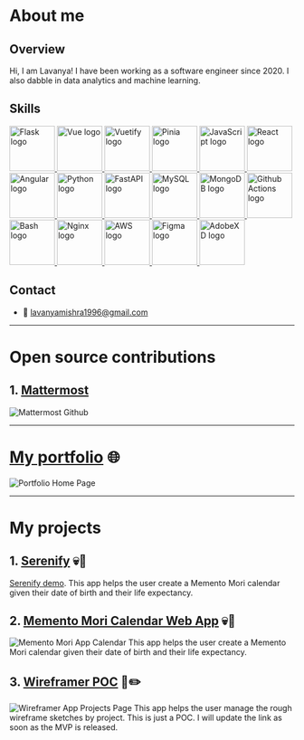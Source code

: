 # About me
## Overview
Hi, I am Lavanya! I have been working as a software engineer since 2020. I also dabble in data analytics and machine learning.

## Skills
<a href="https://flask.palletsprojects.com/en/3.0.x/">
  <img src="https://flask.palletsprojects.com/en/3.0.x/_images/flask-horizontal.png" alt="Flask logo" height="80" title="Flask" />
</a>
<a href="https://vuejs.org/">
  <img src="https://upload.wikimedia.org/wikipedia/commons/9/95/Vue.js_Logo_2.svg" alt="Vue logo" height="80" title="Vue" />
</a>
<a href="https://vuetifyjs.com/en/">
  <img src="https://cdn.vuetifyjs.com/docs/images/logos/vuetify-logo-dark-atom.svg" alt="Vuetify logo" height="80" title="Vuetify" />
</a>
<a href="https://pinia.vuejs.org/">
  <img src="https://pinia.vuejs.org/logo.svg" alt="Pinia logo" height="80" title="Pinia" />
</a>
<a href="https://developer.mozilla.org/en-US/docs/Web/JavaScript">
  <img src="https://upload.wikimedia.org/wikipedia/commons/thumb/6/6a/JavaScript-logo.png/600px-JavaScript-logo.png" alt="JavaScript logo" height="80" title="JavaScript" />
</a>
<a href="https://react.dev/">
  <img src="https://encrypted-tbn0.gstatic.com/images?q=tbn:ANd9GcThFGBTwrc-m2PX_3YlVq-RcE25W8wv96dBTw&s" alt="React logo" height="80" title="React" />
</a>
<a href="https://angular.dev/">
  <img src="https://encrypted-tbn0.gstatic.com/images?q=tbn:ANd9GcRbOFmjGchTMwQriXqezOovYKqXWK3YXUnFlQ&s" alt="Angular logo" height="80" title="Angular" />
</a>
<a href="https://www.python.org/">
  <img src="https://www.python.org/static/img/python-logo@2x.png" alt="Python logo" height="80" title="Python" />
</a>
<a href="https://fastapi.tiangolo.com/">
  <img src="https://fastapi.tiangolo.com/img/logo-margin/logo-teal.png" alt="FastAPI logo" height="80" title="FastAPI" />
</a>
<a href="https://www.mysql.com/">
  <img src="https://upload.wikimedia.org/wikipedia/labs/8/8e/Mysql_logo.png" alt="MySQL logo" height="80" title="MySQL" />
</a>
<a href="https://www.mongodb.com/">
  <img src="https://upload.wikimedia.org/wikipedia/commons/thumb/9/93/MongoDB_Logo.svg/1280px-MongoDB_Logo.svg.png" alt="MongoDB logo" height="80" title="MongoDB" />
</a>
<a href="https://github.com/features/actions">
  <img src="https://github.githubassets.com/assets/actions-icon-actions-61925a4b8822.svg" alt="Github Actions logo" height="80" title="Github Actions" />
</a>
<a href="https://www.gnu.org/software/bash/">
  <img src="https://w7.pngwing.com/pngs/273/225/png-transparent-bash-shell-script-gnu-bourne-shell-shell-thumbnail.png" alt="Bash logo" height="80" title="Bash" />
</a>
<a href="https://nginx.org/en/">
  <img src="https://nginx.org/nginx.png" alt="Nginx logo" height="80" title="Nginx" />
</a>
<a href="https://aws.amazon.com/">
  <img src="https://partner.zoom.us/wp-content/uploads/2022/12/2022_Zoom-AWS_Lockup_RGB-1-e1672857797889-1024x760.png" alt="AWS logo" height="80" title="AWS" />
</a>
<a href="https://www.figma.com/">
  <img src="https://encrypted-tbn0.gstatic.com/images?q=tbn:ANd9GcTTkGL-elS-qihu_4yeedMy51wY3jYwCRWMCukPKLhOAk15HlcA8iTLi8pzoA&s" alt="Figma logo" height="80" title="Figma" />
</a>
<a href="https://helpx.adobe.com/xd/get-started.html">
  <img src="https://encrypted-tbn0.gstatic.com/images?q=tbn:ANd9GcQseEy7lIwEdkEGCqmNbal71wgrFZGnyXxQeIzVE_mBHw9wCJUAvCkE7WSZ_LUy-_H47Hk&usqp=CAU" alt="AdobeXD logo" height="80" title="AdobeXD" />
</a>

## Contact
- 📧 lavanyamishra1996@gmail.com

---
# Open source contributions
## 1. [Mattermost](https://github.com/search?q=org%3Amattermost+chessmadridista&type=pullrequests)
![Mattermost Github](https://github.com/chessmadridista/chessmadridista/assets/58620639/6f302250-49d6-496a-bdb8-644ada480a89)

---
# [My portfolio](https://nostalgician.in) 🌐
![Portfolio Home Page](https://github.com/chessmadridista/chessmadridista/assets/58620639/c0d7403a-eb51-41b6-b68c-b6d8d4ab647f)

---
# My projects
## 1. [Serenify](https://serenify.nostalgician.in) 💀📅
[Serenify demo](https://youtu.be/dNLold0WbL4). This app helps the user create a Memento Mori calendar given their date of birth and their life expectancy.
## 2. [Memento Mori Calendar Web App](https://mementomori.nostalgician.in) 💀📅
![Memento Mori App Calendar](https://github.com/chessmadridista/chessmadridista/assets/58620639/f8ec2bcb-da67-4cb0-a20a-ae2be8a5f0b8)
This app helps the user create a Memento Mori calendar given their date of birth and their life expectancy.
## 3. [Wireframer POC](https://wireframer.nostalgician.in) 🧠✏️
![Wireframer App Projects Page](https://github.com/chessmadridista/chessmadridista/assets/58620639/e4afe77e-3e61-48d2-8f89-9b13ca25a9eb)
This app helps the user manage the rough wireframe sketches by project. This is just a POC. I will update the link as soon as the MVP is released.
<!---
chessmadridista/chessmadridista is a ✨ special ✨ repository because its `README.md` (this file) appears on your GitHub profile.
You can click the Preview link to take a look at your changes.
--->
